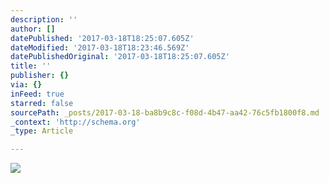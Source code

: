 ```yaml
---
description: ''
author: []
datePublished: '2017-03-18T18:25:07.605Z'
dateModified: '2017-03-18T18:23:46.569Z'
datePublishedOriginal: '2017-03-18T18:25:07.605Z'
title: ''
publisher: {}
via: {}
inFeed: true
starred: false
sourcePath: _posts/2017-03-18-ba8b9c8c-f08d-4b47-aa42-76c5fb1800f8.md
_context: 'http://schema.org'
_type: Article

---
```

![](https://the-grid-user-content.s3-us-west-2.amazonaws.com/51e1e3e3-8fe8-4b2a-a586-5d5146c730ca.jpg)